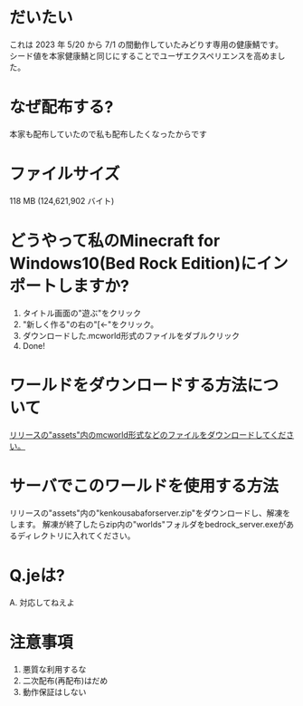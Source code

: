 # だいたい
これは 2023 年 5/20 から 7/1 の間動作していたみどりす専用の健康鯖です。  
シード値を本家健康鯖と同じにすることでユーザエクスペリエンスを高めました。  
# なぜ配布する?
本家も配布していたので私も配布したくなったからです  
# ファイルサイズ
118 MB (124,621,902 バイト)
# どうやって私のMinecraft for Windows10(Bed Rock Edition)にインポートしますか?
1. タイトル画面の"遊ぶ"をクリック
2. "新しく作る"の右の"[←"をクリック。
3. ダウンロードした.mcworld形式のファイルをダブルクリック
4. Done!
# ワールドをダウンロードする方法について
[リリースの"assets"内のmcworld形式などのファイルをダウンロードしてください。](https://github.com/yakumansandobakku/midorisukenkousaba/releases/tag/%E3%81%8F%E3%81%81%EF%BD%97%E3%81%9B%EF%BD%84%EF%BD%92%EF%BD%86%EF%BD%94%EF%BD%87%EF%BD%99%E3%81%B5%E3%81%98%E3%81%93%EF%BD%8C%EF%BD%90 "Download" )
# サーバでこのワールドを使用する方法
リリースの"assets"内の"kenkousabaforserver.zip"をダウンロードし、解凍をします。 解凍が終了したらzip内の"worlds"フォルダをbedrock_server.exeがあるディレクトリに入れてください。
# Q.jeは?
A. 対応してねえよ

# 注意事項
1. 悪質な利用するな
2. 二次配布(再配布)はだめ
3. 動作保証はしない
